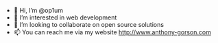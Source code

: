 - 👋 Hi, I’m @op1um
- 👀 I’m interested in web development
- 💞️ I’m looking to collaborate on open source solutions
- 📫 You can reach me via my website http://www.anthony-gorson.com

<!---
op1um/op1um is a ✨ special ✨ repository because its `README.md` (this file) appears on your GitHub profile.
You can click the Preview link to take a look at your changes.
--->
